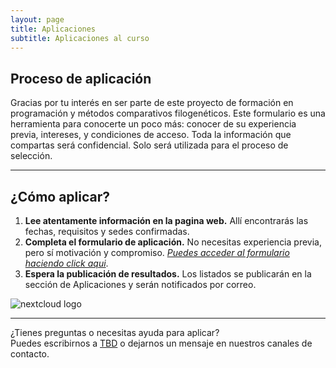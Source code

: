 ```yaml
---
layout: page
title: Aplicaciones
subtitle: Aplicaciones al curso
---
```


## Proceso de aplicación

Gracias por tu interés en ser parte de este proyecto de formación en programación y métodos comparativos filogenéticos. Este formulario es una herramienta para conocerte un poco más: conocer de su experiencia previa,  intereses, y condiciones de acceso. Toda la información que compartas será confidencial. Solo será utilizada para el proceso de selección.

---

## ¿Cómo aplicar?

1. **Lee atentamente información en la pagina web.** Allí encontrarás las fechas, requisitos y sedes confirmadas.
2. **Completa el formulario de aplicación.** No necesitas experiencia previa, pero sí motivación y compromiso. [*Puedes acceder al formulario haciendo click aqui*](https://nextcloud.datadiversitylab.synology.me/apps/forms/s/ybJmkt7cW7o4nHF3nQs49nFx).
3. **Espera la publicación de resultados.** Los listados se publicarán en la sección de Aplicaciones y serán notificados por correo.

![nextcloud logo](/macrodata/assets/img/Nextcloud_Logo.png)

---

¿Tienes preguntas o necesitas ayuda para aplicar?  
Puedes escribirnos a [TBD](mailto:TBD) o dejarnos un mensaje en nuestros canales de contacto.

